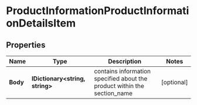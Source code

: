 # ProductInformationProductInformationDetailsItem


## Properties

| Name | Type | Description | Notes |
|------------ | ------------- | ------------- | -------------|
**Body** | **IDictionary<string, string>** | contains information specified about the product within the section_name |[optional]|